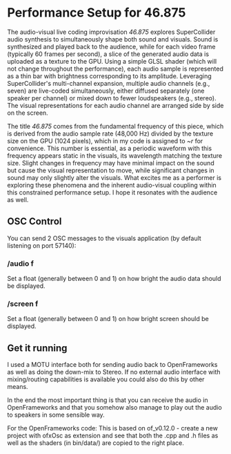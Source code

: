 # Performance Setup for 46.875

The audio-visual live coding improvisation *46.875* explores SuperCollider audio synthesis to simultaneously shape both sound and visuals. Sound is synthesized and played back to the audience, while for each video frame (typically 60 frames per second), a slice of the generated audio data is uploaded as a texture to the GPU. Using a simple GLSL shader (which will not change throughout the performance), each audio sample is represented as a thin bar with brightness corresponding to its amplitude. Leveraging SuperCollider's multi-channel expansion, multiple audio channels (e.g., seven) are live-coded simultaneously, either diffused separately (one speaker per channel) or mixed down to fewer loudspeakers (e.g., stereo). The visual representations for each audio channel are arranged side by side on the screen.

The title *46.875* comes from the fundamental frequency of this piece, which is derived from the audio sample rate (48,000 Hz) divided by the texture size on the GPU (1024 pixels), which in my code is assigned to *~r* for convenience. This number is essential, as a periodic waveform with this frequency appears static in the visuals, its wavelength matching the texture size. Slight changes in frequency may have minimal impact on the sound but cause the visual representation to move, while significant changes in sound may only slightly alter the visuals. What excites me as a performer is exploring these phenomena and the inherent audio-visual coupling within this constrained performance setup. I hope it resonates with the audience as well.

## OSC Control

You can send 2 OSC messages to the visuals application (by default listening on port 57140):

### /audio f

Set a float (generally between 0 and 1) on how bright the audio data should be displayed.

### /screen f

Set a float (generally between 0 and 1) on how bright screen should be displayed.

## Get it running

I used a MOTU interface both for sending audio back to OpenFrameworks as well as doing the down-mix to Stereo. If no external audio interface with mixing/routing capabilities is available you could also do this by other means.

In the end the most important thing is that you can receive the audio in OpenFrameworks and that you somehow also manage to play out the audio to speakers in some sensible way.

For the OpenFrameworks code: This is based on of_v0.12.0 - create a new project with ofxOsc as extension and see that both the .cpp and .h files as well as the shaders (in bin/data/) are copied to the right place.